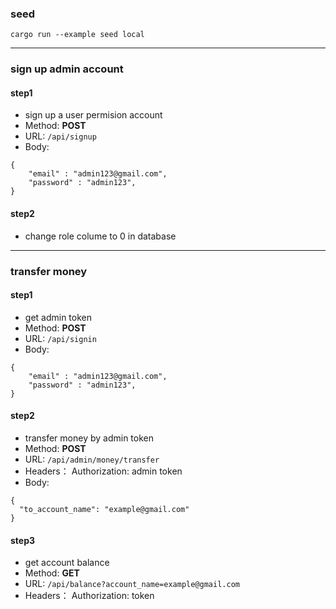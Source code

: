 ### seed
```
cargo run --example seed local
```
___
### sign up admin account
#### step1

- sign up a user permision account
- Method: **POST**
- URL: ```/api/signup```
- Body:
```
{
    "email" : "admin123@gmail.com",
    "password" : "admin123",
}
```
#### step2

- change role colume to 0 in database
___
### transfer money
#### step1

- get admin token
- Method: **POST**
- URL: ```/api/signin```
- Body:
```
{
    "email" : "admin123@gmail.com",
    "password" : "admin123",
}
```
#### step2

- transfer money by admin token
- Method: **POST**
- URL: ```/api/admin/money/transfer```
- Headers： Authorization: admin token
- Body:
```
{
  "to_account_name": "example@gmail.com"
}
```

#### step3

- get account balance
- Method: **GET**
- URL: ```/api/balance?account_name=example@gmail.com```
- Headers： Authorization: token